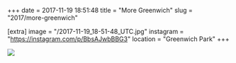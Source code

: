 +++
date = 2017-11-19 18:51:48
title = "More Greenwich"
slug = "2017/more-greenwich"

[extra]
image = "/2017-11-19_18-51-48_UTC.jpg"
instagram = "https://instagram.com/p/BbsAJwbBBG3"
location = "Greenwich Park"
+++

<img src="/2017-11-19_18-51-48_UTC.jpg" />
